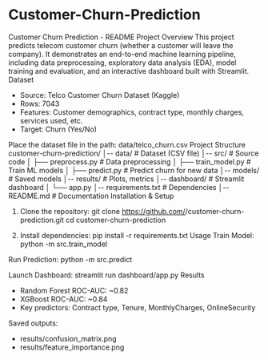 # Customer-Churn-Prediction

Customer Churn Prediction - README
Project Overview
This project predicts telecom customer churn (whether a customer will leave the company). It demonstrates an end-to-end machine learning pipeline, including data preprocessing, exploratory data analysis (EDA), model training and evaluation, and an interactive dashboard built with Streamlit.
Dataset
- Source: Telco Customer Churn Dataset (Kaggle)
- Rows: 7043
- Features: Customer demographics, contract type, monthly charges, services used, etc.
- Target: Churn (Yes/No)

Place the dataset file in the path: data/telco_churn.csv
Project Structure
customer-churn-prediction/
│-- data/                     # Dataset (CSV file)
│-- src/                      # Source code
│   ├── preprocess.py         # Data preprocessing
│   ├── train_model.py        # Train ML models
│   ├── predict.py            # Predict churn for new data
│-- models/                   # Saved models
│-- results/                  # Plots, metrics
│-- dashboard/                # Streamlit dashboard
│   └── app.py
│-- requirements.txt          # Dependencies
│-- README.md                 # Documentation
Installation & Setup
1. Clone the repository:
   git clone https://github.com/<your-username>/customer-churn-prediction.git
   cd customer-churn-prediction


2. Install dependencies:
   pip install -r requirements.txt
Usage
Train Model:
   python -m src.train_model

Run Prediction:
   python -m src.predict

Launch Dashboard:
   streamlit run dashboard/app.py
Results
- Random Forest ROC-AUC: ~0.82
- XGBoost ROC-AUC: ~0.84
- Key predictors: Contract type, Tenure, MonthlyCharges, OnlineSecurity

Saved outputs:
- results/confusion_matrix.png
- results/feature_importance.png
